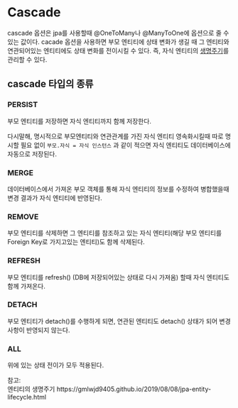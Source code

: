 # Cascade

cascade 옵션은 jpa를 사용할때 @OneToMany나 @ManyToOne에 옵션으로 줄 수 있는 값이다. cacade 옵션을 사용하면 부모 엔티티에 상태 변화가 생길 때 그 엔티티와 연관되어있는 엔티티에도 상태 변화를 전이시킬 수 있다. 즉, 자식 엔티티의 <a href="#reference">생명주기</a>를 관리할 수 있다.

## cascade 타입의 종류

### PERSIST

부모 엔티티를 저장하면 자식 엔티티까지 함께 저장한다.

다시말해, 명시적으로 부모엔티티와 연관관계를 가진 자식 엔티티 영속화시킬때 따로 명시할 필요 없이 `부모.자식 = 자식 인스턴스` 과 같이 적으면 자식 엔티티도 데이터베이스에 자동으로 저장된다. 

### MERGE

데이터베이스에서 가져온 부모 객체를 통해 자식 엔티티의 정보를 수정하여 병합했을때 변경 결과가 자식 엔티티에 반영된다.

### REMOVE

부모 엔티티를 삭제하면 그 엔티티를 참조하고 있는 자식 엔티티(해당 부모 엔티티를 Foreign Key로 가지고있는 엔티티)도 함께 삭제된다. 

### REFRESH

부모 엔티티를 refresh() (DB에 저장되어있는 상태로 다시 가져옴) 할때 자식 엔티티도 함께 가져온다.

### DETACH

부모 엔티티가 detach()를 수행하게 되면, 연관된 엔티티도 detach() 상태가 되어 변경사항이 반영되지 않는다.

### ALL

위에 있는 상태 전이가 모두 적용된다.

<div id="reference">참고:</div>
엔티티의 생명주기 https://gmlwjd9405.github.io/2019/08/08/jpa-entity-lifecycle.html